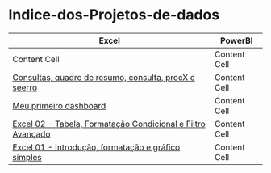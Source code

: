 # Indice-dos-Projetos-de-dados

| Excel | PowerBI |
| ------------- | ------------- |
| Content Cell  | Content Cell  |
| [Consultas, quadro de resumo, consulta, procX e seerro](https://github.com/dsCarneiro/Excel04-Seerro_Consulta_ProcX_e_QuadroDeResumo.git)  | Content Cell  |
| [Meu primeiro dashboard](https://github.com/dsCarneiro/Excel03-Primeiro_Dashboard.git)  | Content Cell  |
| [Excel 02 - Tabela, Formatação Condicional e Filtro Avançado](https://github.com/dsCarneiro/Excel02-Tabela_FormatacaoCondicional_e_FiltroAvancado.git)  | Content Cell  |
| [Excel 01 - Introdução, formatação e gráfico simples](https://github.com/dsCarneiro/Excel01-Introducao-formatacao-e-grafico-simples.git)  | Content Cell  |
